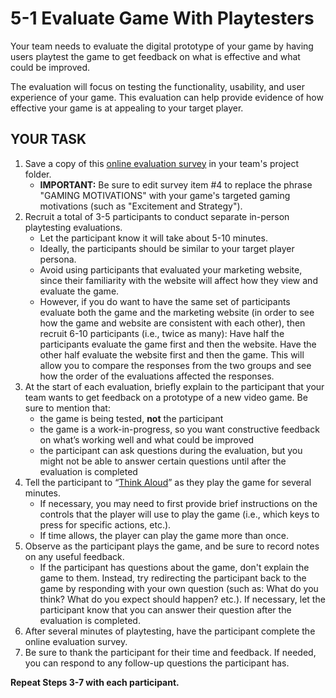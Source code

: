 # 5-1 Evaluate Game With Playtesters

Your team needs to evaluate the digital prototype of your game by having users playtest the game to get feedback on what is effective and what could be improved.

The evaluation will focus on testing the functionality, usability, and user experience of your game. This evaluation can help provide evidence of how effective your game is at appealing to your target player.

## YOUR TASK

1. Save a copy of this [online evaluation survey](https://docs.google.com/forms/d/1nS1jaoJAwmLMq9Q7UdDQS_aAqVzdnwIychGouChTfpg/copy) in your team's project folder.
   * **IMPORTANT:** Be sure to edit survey item \#4 to replace the phrase "GAMING MOTIVATIONS" with your game's targeted gaming motivations \(such as "Excitement and Strategy"\).
2. Recruit a total of 3-5 participants to conduct separate in-person playtesting evaluations.
   * Let the participant know it will take about 5-10 minutes.
   * Ideally, the participants should be similar to your target player persona.
   * Avoid using participants that evaluated your marketing website, since their familiarity with the website will affect how they view and evaluate the game.
   * However, if you do want to have the same set of participants evaluate both the game and the marketing website \(in order to see how the game and website are consistent with each other\), then recruit 6-10 participants \(i.e., twice as many\): Have half the participants evaluate the game first and then the website. Have the other half evaluate the website first and then the game. This will allow you to compare the responses from the two groups and see how the order of the evaluations affected the responses.
3. At the start of each evaluation, briefly explain to the participant that your team wants to get feedback on a prototype of a new video game. Be sure to mention that:
   * the game is being tested, **not** the participant
   * the game is a work-in-progress, so you want constructive feedback on what’s working well and what could be improved
   * the participant can ask questions during the evaluation, but you might not be able to answer certain questions until after the evaluation is completed
4. Tell the participant to “[Think Aloud](https://www.nngroup.com/articles/thinking-aloud-the-1-usability-tool/)” as they play the game for several minutes.
   * If necessary, you may need to first provide brief instructions on the controls that the player will use to play the game \(i.e., which keys to press for specific actions, etc.\).
   * If time allows, the player can play the game more than once.
5. Observe as the participant plays the game, and be sure to record notes on any useful feedback.
   * If the participant has questions about the game, don't explain the game to them. Instead, try redirecting the participant back to the game by responding with your own question \(such as: What do you think? What do you expect should happen? etc.\). If necessary, let the participant know that you can answer their question after the evaluation is completed.
6. After several minutes of playtesting, have the participant complete the online evaluation survey.
7. Be sure to thank the participant for their time and feedback. If needed, you can respond to any follow-up questions the participant has.

**Repeat Steps 3-7 with each participant.**

